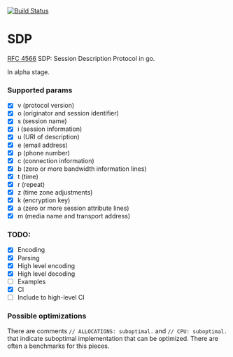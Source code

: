 [![Build Status](https://travis-ci.org/ernado/sdp.svg?branch=master)](https://travis-ci.org/ernado/sdp)

# SDP
[RFC 4566](https://tools.ietf.org/html/rfc4566)
SDP: Session Description Protocol in go.

In alpha stage.

### Supported params
- [x] v (protocol version)
- [x] o (originator and session identifier)
- [x] s (session name)
- [x] i (session information)
- [x] u (URI of description)
- [x] e (email address)
- [x] p (phone number)
- [x] c (connection information)
- [x] b (zero or more bandwidth information lines)
- [x] t (time)
- [x] r (repeat)
- [x] z (time zone adjustments)
- [x] k (encryption key)
- [x] a (zero or more session attribute lines)
- [x] m (media name and transport address)

### TODO:
- [x] Encoding
- [x] Parsing
- [x] High level encoding
- [x] High level decoding
- [ ] Examples
- [x] CI
- [ ] Include to high-level CI

### Possible optimizations
There are comments `// ALLOCATIONS: suboptimal.` and `// CPU: suboptimal. `
that indicate suboptimal implementation that can be optimized. There are often
a benchmarks for this pieces.